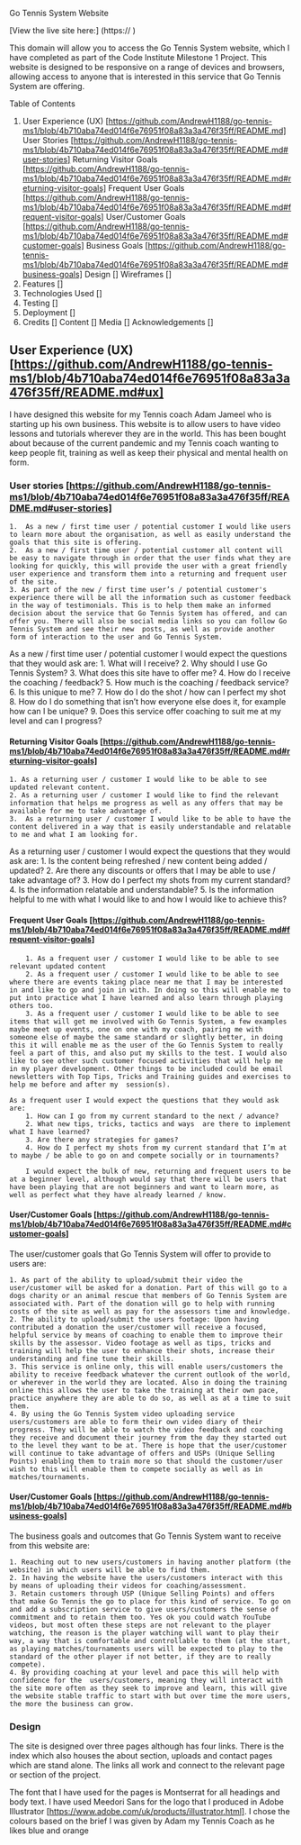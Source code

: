 Go Tennis System Website


[View the live site here:] (https://                       )


This domain will allow you to access the Go Tennis System website, which I have completed as part of the Code Institute Milestone 1 Project. This website is designed to be responsive on a range of devices and browsers, allowing access to anyone that is interested in this service that Go Tennis System are offering.

Table of Contents
1. User Experience (UX) [https://github.com/AndrewH1188/go-tennis-ms1/blob/4b710aba74ed014f6e76951f08a83a3a476f35ff/README.md]
    User Stories [https://github.com/AndrewH1188/go-tennis-ms1/blob/4b710aba74ed014f6e76951f08a83a3a476f35ff/README.md#user-stories]
    Returning Visitor Goals [https://github.com/AndrewH1188/go-tennis-ms1/blob/4b710aba74ed014f6e76951f08a83a3a476f35ff/README.md#returning-visitor-goals]
    Frequent User Goals [https://github.com/AndrewH1188/go-tennis-ms1/blob/4b710aba74ed014f6e76951f08a83a3a476f35ff/README.md#frequent-visitor-goals]
    User/Customer Goals [https://github.com/AndrewH1188/go-tennis-ms1/blob/4b710aba74ed014f6e76951f08a83a3a476f35ff/README.md#customer-goals]
    Business Goals [https://github.com/AndrewH1188/go-tennis-ms1/blob/4b710aba74ed014f6e76951f08a83a3a476f35ff/README.md#business-goals]
   Design []
    Wireframes []
2. Features []
3. Technologies Used []
4. Testing []
5. Deployment []
6. Credits []
    Content []
    Media []
    Acknowledgements []


## User Experience (UX) [https://github.com/AndrewH1188/go-tennis-ms1/blob/4b710aba74ed014f6e76951f08a83a3a476f35ff/README.md#ux]
I have designed this website for my Tennis coach Adam Jameel who is starting up his own business. 
This website is to allow users to have video lessons and tutorials wherever they are in the world. 
This has been bought about because of the current pandemic and my Tennis coach wanting to keep people fit, training as well as keep their physical and mental health on form.

### User stories [https://github.com/AndrewH1188/go-tennis-ms1/blob/4b710aba74ed014f6e76951f08a83a3a476f35ff/README.md#user-stories]

    1.  As a new / first time user / potential customer I would like users to learn more about the organisation, as well as easily understand the goals that this site is offering.
    2.  As a new / first time user / potential customer all content will be easy to navigate through in order that the user finds what they are looking for quickly, this will provide the user with a great friendly user experience and transform them into a returning and frequent user of the site.
    3. As part of the new / first time user’s / potential customer's experience there will be all the information such as customer feedback in the way of testimonials. This is to help them make an informed decision about the service that Go Tennis System has offered, and can offer you. There will also be social media links so you can follow Go Tennis System and see their new  posts, as well as provide another form of interaction to the user and Go Tennis System.

As a new / first time user / potential customer I would expect the questions that they would ask are:
	1. What will I receive?
	2. Why should I use Go Tennis System?
	3. What does this site have to offer me?
	4. How do I receive the coaching / feedback?
	5. How much is the coaching / feedback service?
	6. Is this unique to me?
	7. How do I do the shot / how can I perfect my shot
	8. How do I do something that isn’t how everyone else does it, for example how can I be  unique?
	9. Does this service offer coaching to suit me at my level and can I progress?

#### Returning Visitor Goals [https://github.com/AndrewH1188/go-tennis-ms1/blob/4b710aba74ed014f6e76951f08a83a3a476f35ff/README.md#returning-visitor-goals]

	1. As a returning user / customer I would like to be able to see updated relevant content.
	2. As a returning user / customer I would like to find the relevant information that helps me progress as well as any offers that may be available for me to take advantage of.
	3.	As a returning user / customer I would like to be able to have the content delivered in a way that is easily understandable and relatable to me and what I am looking for.

As a returning user / customer I would expect the questions that they would ask are:
    1. Is the content being refreshed / new content being added / updated?
	2. Are there any discounts or offers that I may be able to use / take advantage of?
	3. How do I perfect my shots from my current standard?
	4. Is the information relatable and understandable?
	5. Is the information helpful to me with what I would like to and how I would like to achieve this?


#### Frequent User Goals [https://github.com/AndrewH1188/go-tennis-ms1/blob/4b710aba74ed014f6e76951f08a83a3a476f35ff/README.md#frequent-visitor-goals]

		1. As a frequent user / customer I would like to be able to see relevant updated content 
		2. As a frequent user / customer I would like to be able to see where there are events taking place near me that I may be interested in and like to go and join in with. In doing so this will enable me to put into practice what I have learned and also learn through playing others too.
		3. As a frequent user / customer I would like to be able to see items that will get me involved with Go Tennis System, a few examples maybe meet up events, one on one with my coach, pairing me with someone else of maybe the same standard or slightly better, in doing this it will enable me as the user of the Go Tennis System to really feel a part of this, and also put my skills to the test. I would also like to see other such customer focused activities that will help me in my player development. Other things to be included could be email newsletters with Top Tips, Tricks and Training guides and exercises to help me before and after my  session(s).

    As a frequent user I would expect the questions that they would ask are:
		1. How can I go from my current standard to the next / advance?
		2. What new tips, tricks, tactics and ways  are there to implement what I have learned?
		3. Are there any strategies for games?
		4. How do I perfect my shots from my current standard that I’m at to maybe / be able to go on and compete socially or in tournaments?

		I would expect the bulk of new, returning and frequent users to be at a beginner level, although would say that there will be users that have been playing that are not beginners and want to learn more, as well as perfect what they have already learned / know.


#### User/Customer Goals [https://github.com/AndrewH1188/go-tennis-ms1/blob/4b710aba74ed014f6e76951f08a83a3a476f35ff/README.md#customer-goals]

The user/customer goals that Go Tennis System will offer to provide to users are:

    1. As part of the ability to upload/submit their video the user/customer will be asked for a donation. Part of this will go to a dogs charity or an animal rescue that members of Go Tennis System are associated with. Part of the donation will go to help with running costs of the site as well as pay for the assessors time and knowledge.
    2. The ability to upload/submit the users footage: Upon having contributed a donation the user/customer will receive a focused, helpful service by means of coaching to enable them to improve their skills by the assessor. Video footage as well as tips, tricks and training will help the user to enhance their shots, increase their understanding and fine tune their skills. 
    3. This service is online only, this will enable users/customers the ability to receive feedback whatever the current outlook of the world, or wherever in the world they are located. Also in doing the training online this allows the user to take the training at their own pace, practice anywhere they are able to do so, as well as at a time to suit them.
    4. By using the Go Tennis System video uploading service users/customers are able to form their own video diary of their progress. They will be able to watch the video feedback and coaching they receive and document their journey from the day they started out to the level they want to be at. There is hope that the user/customer will continue to take advantage of offers and USPs (Unique Selling Points) enabling them to train more so that should the customer/user wish to this will enable them to compete socially as well as in matches/tournaments. 

#### User/Customer Goals [https://github.com/AndrewH1188/go-tennis-ms1/blob/4b710aba74ed014f6e76951f08a83a3a476f35ff/README.md#business-goals]

The business goals and outcomes that Go Tennis System want to receive from this website are:

    1. Reaching out to new users/customers in having another platform (the website) in which users will be able to find them.
    2. In having the website have the users/customers interact with this by means of uploading their videos for coaching/assessment.
    3. Retain customers through USP (Unique Selling Points) and offers that make Go Tennis the go to place for this kind of service. To go on and add a subscription service to give users/customers the sense of commitment and to retain them too. Yes ok you could watch YouTube videos, but most often these steps are not relevant to the player watching, the reason is the player watching will want to play their way, a way that is comfortable and controllable to them (at the start, as playing matches/tournaments users will be expected to play to the standard of the other player if not better, if they are to really compete).
    4. By providing coaching at your level and pace this will help with confidence for the  users/customers, meaning they will interact with the site more often as they seek to improve and learn, this will give the website stable traffic to start with but over time the more users, the more the business can grow.


### Design

The site is designed over three pages although has four links. There is the index which also houses the about section, uploads and contact pages which are stand alone.
The links all work and connect to the relevant page or section of the project.

The font that I have used for the pages is Montserrat for all headings and body text. I have used Meedori Sans for the logo that I produced in Adobe Illustrator [https://www.adobe.com/uk/products/illustrator.html].
I chose the colours based on the brief I was given by Adam my Tennis Coach as he likes blue and orange


